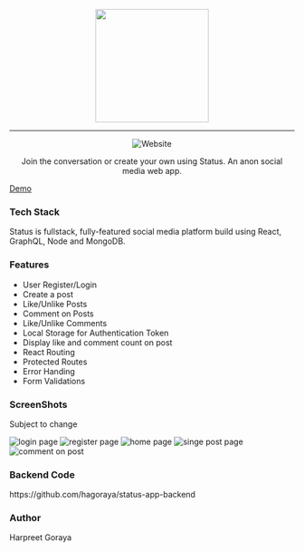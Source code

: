

<p align="center"> <img src="https://i.imgur.com/poonozz.jpeg?sanitize=true"
        height="200">  
        </p>
<hr>

<p align="center">
<img alt="Website" src="https://img.shields.io/website?label=Frontend&style=flat-square&url=https%3A%2F%2Fhopeful-ride-ffcd3f.netlify.app%2F">
</p>



<p align="center">Join the conversation or create your own using Status. An anon social media web app.
</p>

<a href="https://hopeful-ride-ffcd3f.netlify.app/">Demo</a>








<h3>Tech Stack</h3>
<p>Status is fullstack, fully-featured social media platform build using React, GraphQL, Node and MongoDB. 

</p>


<h3>Features</h3>

 - User Register/Login
 - Create a post
 - Like/Unlike Posts
 - Comment on Posts
 - Like/Unlike Comments
 - Local Storage for Authentication Token
 - Display like and comment count on post
 - React Routing
 - Protected Routes
 - Error Handing
 - Form Validations
 

<h3>ScreenShots</h3>
<p>Subject to change </p>
<img alt="login page" src="https://i.imgur.com/La48vbX.png">
<img alt="register page" src="https://i.imgur.com/8PAO5DO.png">
<img alt="home page" src="https://i.imgur.com/bT9t7KY.png">
<img alt="singe post page" src="https://i.imgur.com/el0aygN.png">
<img alt="comment on post" src="https://i.imgur.com/PYBJe8p.png">

<h3>Backend Code</h3>
https://github.com/hagoraya/status-app-backend




<h3>Author</h3>
Harpreet Goraya



 
 
